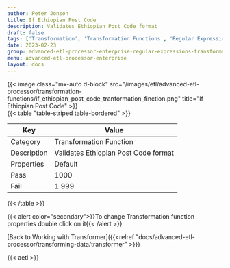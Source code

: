 ```yaml
---
author: Peter Jonson
title: If Ethiopian Post Code
description: Validates Ethiopian Post Code format
draft: false
tags: ['Transformation', 'Transformation Functions', 'Regular Expressions']
date: 2023-02-23
group: advanced-etl-processor-enterprise-regular-expressions-transformation
menu: advanced-etl-processor-enterprise
layout: docs
---
```


{{< image class="mx-auto d-block"  src="/images/etl/advanced-etl-processor/transformation-functions/if_ethiopian_post_code_tranformation_finction.png" title="If Ethiopian Post Code" >}}
\
{{< table "table-striped table-bordered" >}}

| Key         | Value                                |
| ----------- | ------------------------------------ |
| Category    | Transformation Function              |
| Description | Validates Ethiopian Post Code format |
| Properties  | Default                              |
| Pass        | 1000                                 |
| Fail        | 1 999                                |

{{< /table >}}

{{< alert color="secondary">}}To change Transformation function properties double click on it{{< /alert >}}

[Back to Working with Transformer]({{<relref "docs/advanced-etl-processor/transforming-data/transformer" >}})

{{< aetl >}}
